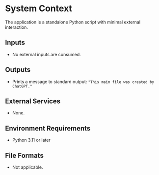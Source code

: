 # System Context

The application is a standalone Python script with minimal external interaction.

## Inputs
- No external inputs are consumed.

## Outputs
- Prints a message to standard output: `"This main file was created by ChatGPT."`

## External Services
- None.

## Environment Requirements
- Python 3.11 or later

## File Formats
- Not applicable.
